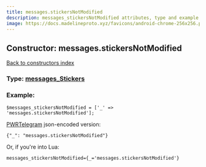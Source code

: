 ```yaml
---
title: messages.stickersNotModified
description: messages_stickersNotModified attributes, type and example
image: https://docs.madelineproto.xyz/favicons/android-chrome-256x256.png
---
```

## Constructor: messages.stickersNotModified  
[Back to constructors index](index.md)






### Type: [messages\_Stickers](../types/messages_Stickers.md)


### Example:

```
$messages_stickersNotModified = ['_' => 'messages.stickersNotModified'];
```  

[PWRTelegram](https://pwrtelegram.xyz) json-encoded version:

```
{"_": "messages.stickersNotModified"}
```


Or, if you're into Lua:  


```
messages_stickersNotModified={_='messages.stickersNotModified'}

```


